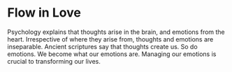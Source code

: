 # Flow in Love

Psychology explains that thoughts arise in
the brain, and emotions from the heart.
Irrespective of where they arise from,
thoughts and emotions are inseparable.
Ancient scriptures say that thoughts create
us. So do emotions. We become what our
emotions are. Managing our emotions is
crucial to transforming our lives.
